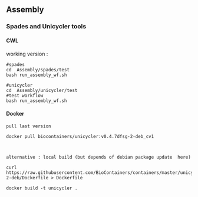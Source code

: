 ## Assembly

### Spades and Unicycler tools

#### CWL

working version :
```
#spades
cd  Assembly/spades/test
bash run_assembly_wf.sh

#unicycler
cd  Assembly/unicycler/test
#test workflow
bash run_assembly_wf.sh  

```

#### Docker

```
pull last version

docker pull biocontainers/unicycler:v0.4.7dfsg-2-deb_cv1



alternative : local build (but depends of debian package update  here)

curl https://raw.githubusercontent.com/BioContainers/containers/master/unicycler/0.4.7dfsg-2-deb/Dockerfile > Dockerfile

docker build -t unicycler .


```










